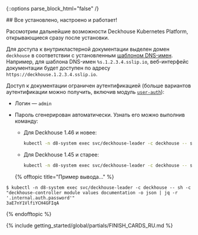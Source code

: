 <script type="text/javascript" src='{% javascript_asset_tag getting-started %}[_assets/js/getting-started.js]{% endjavascript_asset_tag %}'></script>
<script type="text/javascript" src='{% javascript_asset_tag getting-started-finish %}[_assets/js/getting-started-finish.js]{% endjavascript_asset_tag %}'></script>
<script type="text/javascript" src='{% javascript_asset_tag bcrypt %}[_assets/js/bcrypt.js]{% endjavascript_asset_tag %}'></script>


{::options parse_block_html="false" /}

<div markdown="1">
## Все установлено, настроено и работает!

Рассмотрим дальнейшие возможности Deckhouse Kubernetes Platform, открывающиеся сразу после установки.

Для доступа к внутрикластерной документации выделен домен `deckhouse` в соответствии с установленным [шаблоном DNS-имен](/products/kubernetes-platform/documentation/v1/deckhouse-configure-global.html#parameters-modules-publicdomaintemplate). Например, для шаблона DNS-имен `%s.1.2.3.4.sslip.io`, веб-интерфейс документации будет доступен по адресу `https://deckhouse.1.2.3.4.sslip.io`.

Доступ к документации ограничен аутентификацией (больше вариантов аутентификации можно получить, включив модуль [`user-auth`](/products/kubernetes-platform/documentation/v1/modules/user-authn/)):

- Логин — `admin`
- Пароль сгенерирован автоматически. Узнать его можно выполнив команду:

  - Для Deckhouse 1.46 и новее:

    ```bash
    kubectl -n d8-system exec svc/deckhouse-leader -c deckhouse -- sh -c "deckhouse-controller module values documentation -o json | jq -r '.internal.auth.password'"
    ```

  - Для Deckhouse 1.45 и старее:

    ```bash
    kubectl -n d8-system exec svc/deckhouse-leader -c deckhouse -- sh -c "deckhouse-controller module values deckhouse-web -o json | jq -r '.deckhouseWeb.internal.auth.password'"
    ```

  {% offtopic title="Пример вывода..." %}
```
$ kubectl -n d8-system exec svc/deckhouse-leader -c deckhouse -- sh -c "deckhouse-controller module values documentation -o json | jq -r '.internal.auth.password'" 
3aE7nY1VlfiYCH4GFIqA
```
  {% endofftopic %}
</div>

{% include getting_started/global/partials/FINISH_CARDS_RU.md %}
